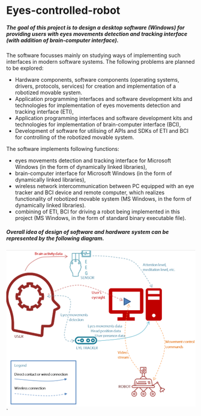 # Eyes-controlled-robot

##### The goal of this project is to design a desktop software (Windows) for providing users with eyes movements detection and tracking interface (with addition of brain-computer interface). 

The software focusses mainly on studying ways of implementing such interfaces in modern software systems. The following problems are planned to be explored:
* Hardware components, software components (operating systems, drivers, protocols, services) for creation and implementation of a robotized movable system.
* Application programming interfaces and software development kits and technologies for implementation of eyes movements detection and tracking interface (ETI),
* Application programming interfaces and software development kits and technologies for implementation of brain-computer interface (BCI),
* Development of software for utilising of APIs and SDKs of ETI and BCI for controlling of the robotized movable system. 

The software implements following functions:
* eyes movements detection and tracking interface for Microsoft Windows (in the form of dynamically linked libraries),
* brain-computer interface for Microsoft Windows (in the form of dynamically linked libraries),
* wireless network intercommunication between PC equipped with an eye tracker and BCI device and remote computer, which realizes functionality of robotized movable system (MS Windows, in the form of dynamically linked libraries).
* combining of ETI, BCI for driving a robot being implemented in this project (MS Windows, in the form of standard binary executable file).

##### Overall idea of design of software and hardware system can be represented by the following diagram. 

![App schema](https://github.com/PavelSobolev/Eyes-controlled-robot/blob/master/additional/principal.png)`
